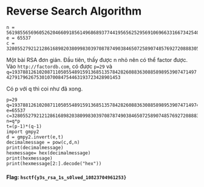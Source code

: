 # Reverse Search Algorithm
```
n = 561985565696052620466091856149686893774419565625295691069663316673425409620917583731032457879432617979438142137
e = 65537
c = 328055279212128616898203809983039708787490384650725890748576927208883055381430000756624369636820903704775835777
```
Một bài RSA đơn giản.
Đầu tiên, thấy được n nhỏ nên có thể factor được. Vào `http://factordb.com`, có được `p=29` và `q=19378812610208711050554891591368513578428260883630885898953907471497427917962675301070084754463193723428901453`

Có p với q thì coi như đã xong.

```
p=29
q=19378812610208711050554891591368513578428260883630885898953907471497427917962675301070084754463193723428901453
e=65537
c=328055279212128616898203809983039708787490384650725890748576927208883055381430000756624369636820903704775835777
n=q*p
t=(p-1)*(q-1)
import gmpy2
d = gmpy2.invert(e,t)
decimalmessage = pow(c,d,n)
print(decimalmessage)
hexmessage= hex(decimalmessage)
print(hexmessage)
print(hexmessage[2:].decode("hex"))
```

#### Flag: `hsctf{y3s_rsa_1s_s0lved_10823704961253}`
